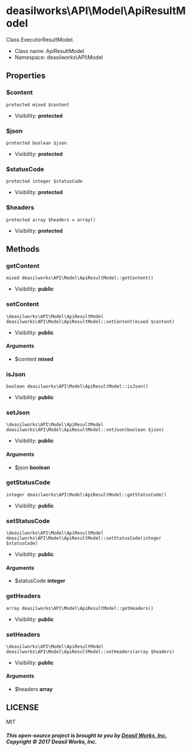 deasilworks\API\Model\ApiResultModel
===============

Class ExecutorResultModel.




* Class name: ApiResultModel
* Namespace: deasilworks\API\Model





Properties
----------


### $content

    protected mixed $content





* Visibility: **protected**


### $json

    protected boolean $json





* Visibility: **protected**


### $statusCode

    protected integer $statusCode





* Visibility: **protected**


### $headers

    protected array $headers = array()





* Visibility: **protected**


Methods
-------


### getContent

    mixed deasilworks\API\Model\ApiResultModel::getContent()





* Visibility: **public**




### setContent

    \deasilworks\API\Model\ApiResultModel deasilworks\API\Model\ApiResultModel::setContent(mixed $content)





* Visibility: **public**


#### Arguments
* $content **mixed**



### isJson

    boolean deasilworks\API\Model\ApiResultModel::isJson()





* Visibility: **public**




### setJson

    \deasilworks\API\Model\ApiResultModel deasilworks\API\Model\ApiResultModel::setJson(boolean $json)





* Visibility: **public**


#### Arguments
* $json **boolean**



### getStatusCode

    integer deasilworks\API\Model\ApiResultModel::getStatusCode()





* Visibility: **public**




### setStatusCode

    \deasilworks\API\Model\ApiResultModel deasilworks\API\Model\ApiResultModel::setStatusCode(integer $statusCode)





* Visibility: **public**


#### Arguments
* $statusCode **integer**



### getHeaders

    array deasilworks\API\Model\ApiResultModel::getHeaders()





* Visibility: **public**




### setHeaders

    \deasilworks\API\Model\ApiResultModel deasilworks\API\Model\ApiResultModel::setHeaders(array $headers)





* Visibility: **public**


#### Arguments
* $headers **array**



## LICENSE

MIT

##### This open-source project is brought to you by [Deasil Works, Inc.](http://deasil.works/) Copyright &copy; 2017 Deasil Works, Inc.